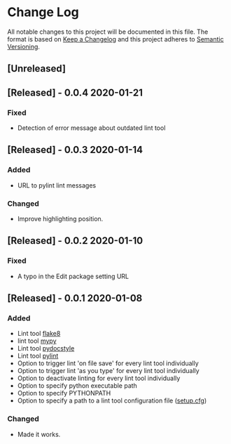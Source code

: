 # Change Log

All notable changes to this project will be documented in this file.
The format is based on [Keep a Changelog](http://keepachangelog.com/)
and this project adheres to [Semantic Versioning](http://semver.org/).

## [Unreleased]

## [Released] - 0.0.4 2020-01-21

### Fixed
- Detection of error message about outdated lint tool

## [Released] - 0.0.3 2020-01-14

### Added

-  URL to pylint lint messages

### Changed
- Improve highlighting position.

## [Released] - 0.0.2 2020-01-10

### Fixed
- A typo in the Edit package setting URL


## [Released] - 0.0.1 2020-01-08

### Added
- Lint tool [flake8](http://flake8.pycqa.org/)
- lint tool [mypy](http://www.mypy-lang.org/)
- Lint tool [pydocstyle](https://pypi.org/project/pydocstyle/)
- Lint tool [pylint](https://www.pylint.org/)
- Option to trigger lint 'on file save' for every lint tool individually
- Option to trigger lint  'as you type' for every lint tool individually
- Option to deactivate linting for every lint tool individually
- Option to specify python executable path
- Option to specify PYTHONPATH
- Option to specify a path to a lint tool configuration file ([setup.cfg](http://renesd.blogspot.com/2017/02/setupcfg-solution-to-python-config-file.html))

### Changed
- Made it works.
